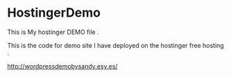 # HostingerDemo
This is My hostinger DEMO file .

This is the code for demo site I have deployed on the hostinger free hosting . 

http://wordpressdemobysandy.esy.es/